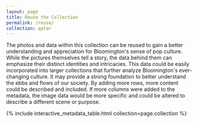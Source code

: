```yaml
---
layout: page
title: Reuse the Collection
permalink: /reuse/
collection: qatar
---
```

The photos and data within this collection can be reused to gain a better understanding and appreciation for Bloomington's sense of pop culture. While the pictures themselves tell a story, the data behind them can emphasize their distinct identities and intricacies. This data could be easily incorporated into larger collections that further analyze Bloomington's ever-changing culture. It may provide a strong foundation to better understand the ebbs and flows of our society. By adding more rows, more content could be described and included. If more columns were added to the metadata, the image data would be more specific and could be altered to describe a different scene or purpose. 

{% include interactive_metadata_table.html collection=page.collection %}
